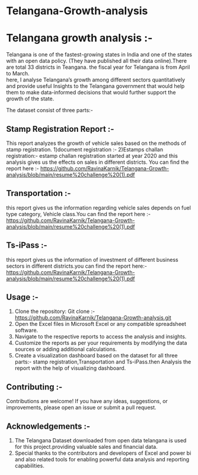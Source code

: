 # Telangana-Growth-analysis
# Telangana growth analysis :-
Telangana is one of the fastest-growing states in India and one of the states with an open data policy. (They have published all their data online).There are total 33 districts in Teangana. the fiscal year for Telangana is from April to March.   
 here, I analyse Telangana’s growth among different sectors quantitatively and provide useful Insights to the Telangana government that would help them to make data-informed decisions that would further support the growth of the state.

The dataset consist of three parts:-
## Stamp Registration Report :- 
This report analyzes the growth of vehicle sales based on the methods of stamp registration.
1)document registration :-
2)Estamps challan registration:-
estamp challan registration started at year 2020 and this analysis gives us the effects on sales in different districts.
You can find the report here :- https://github.com/RavinaKarnik/Telangana-Growth-analysis/blob/main/resume%20challenge%20(1).pdf

##   Transportation  :-
this report gives us the information regarding vehicle sales depends on fuel type category, Vehicle class.You can find the report here :-https://github.com/RavinaKarnik/Telangana-Growth-analysis/blob/main/resume%20challenge%20(1).pdf

## Ts-iPass :- 
this report gives us the information of investment of different business sectors in different districts.you can find the report here:- https://github.com/RavinaKarnik/Telangana-Growth-analysis/blob/main/resume%20challenge%20(1).pdf

## Usage :- 
1. Clone the repository: Git clone :- https://github.com/RavinaKarnik/Telangana-Growth-analysis.git
2. Open the Excel files in Microsoft Excel or any compatible spreadsheet software.
3. Navigate to the respective reports to access the analysis and insights.
4. Customize the reports as per your requirements by modifying the data sources or adding additional calculations.
5. Create a visualization dashboard based on the dataset for all three parts:- stamp registration,Transportation and Ts-iPass.then  Analysis the report with the help of visualizing dashboard.
   
## Contributing :-
Contributions are welcome! If you have any ideas, suggestions, or improvements, please open an issue or submit a pull request.

## Acknowledgements :-
1. The Telangana Dataset downloaded from open data telangana is used for this project.providing valuable sales and financial data.
2. Special thanks to the contributors and developers of Excel and power bi and also related tools for enabling powerful data analysis and reporting capabilities.



